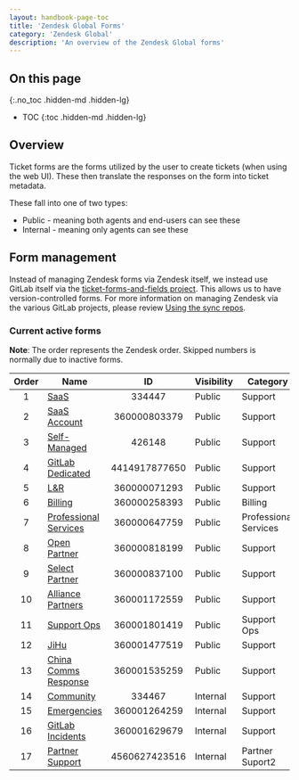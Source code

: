 ```yaml
---
layout: handbook-page-toc
title: 'Zendesk Global Forms'
category: 'Zendesk Global'
description: 'An overview of the Zendesk Global forms'
---
```


## On this page
{:.no_toc .hidden-md .hidden-lg}

- TOC
{:toc .hidden-md .hidden-lg}

## Overview

Ticket forms are the forms utilized by the user to create tickets (when using the web UI). These then translate the responses on the form into ticket metadata.

These fall into one of two types:

* Public - meaning both agents and end-users can see these
* Internal - meaning only agents can see these

## Form management

Instead of managing Zendesk forms via Zendesk itself, we instead use GitLab
itself via the
[ticket-forms-and-fields project](https://gitlab.com/gitlab-com/support/support-ops/zendesk-global/ticket-forms-and-fields).
This allows us to have version-controlled forms. For more information on
managing Zendesk via the various GitLab projects, please review
[Using the sync repos](sync_repos.html).

### Current active forms

**Note**: The order represents the Zendesk order. Skipped numbers is normally due to inactive forms.

| Order | Name | ID | Visibility | Category |
|:-----:|------|:--:|------------|----------|
| 1 | [SaaS](https://gitlab.zendesk.com/agent/admin/ticket_forms/edit/334447) | 334447 | Public | Support |
| 2 | [SaaS Account](https://gitlab.zendesk.com/agent/admin/ticket_forms/edit/360000803379) | 360000803379 | Public | Support |
| 3 | [Self-Managed](https://gitlab.zendesk.com/agent/admin/ticket_forms/edit/426148) | 426148 | Public | Support |
| 4 | [GitLab Dedicated](https://gitlab.zendesk.com/agent/admin/ticket_forms/edit/4414917877650) | 4414917877650 | Public | Support |
| 5 | [L&R](https://gitlab.zendesk.com/agent/admin/ticket_forms/edit/360000071293) | 360000071293 | Public | Support |
| 6 | [Billing](https://gitlab.zendesk.com/agent/admin/ticket_forms/edit/360000258393) | 360000258393 | Public | Billing |
| 7 | [Professional Services](https://gitlab.zendesk.com/agent/admin/ticket_forms/edit/360000647759) | 360000647759 | Public | Professional Services |
| 8 | [Open Partner](https://gitlab.zendesk.com/agent/admin/ticket_forms/edit/360000818199) | 360000818199 | Public | Support |
| 9 | [Select Partner](https://gitlab.zendesk.com/agent/admin/ticket_forms/edit/360000837100) | 360000837100 | Public | Support |
| 10 | [Alliance Partners](https://gitlab.zendesk.com/agent/admin/ticket_forms/edit/360001172559) | 360001172559 | Public | Support |
| 11 | [Support Ops](https://gitlab.zendesk.com/agent/admin/ticket_forms/edit/360001801419) | 360001801419 | Public | Support Ops |
| 12 | [JiHu](https://gitlab.zendesk.com/agent/admin/ticket_forms/edit/360001477519) | 360001477519 | Public | Support |
| 13 | [China Comms Response](https://gitlab.zendesk.com/agent/admin/ticket_forms/edit/360001535259) | 360001535259 | Public | Support |
| 14 | [Community](https://gitlab.zendesk.com/agent/admin/ticket_forms/edit/334467) | 334467 | Internal | Support |
| 15 | [Emergencies](https://gitlab.zendesk.com/agent/admin/ticket_forms/edit/360001264259) | 360001264259 | Internal | Support |
| 16 | [GitLab Incidents](https://gitlab.zendesk.com/agent/admin/ticket_forms/edit/360001629679) | 360001629679 | Internal | Support |
| 17 | [Partner Support](https://gitlab.zendesk.com/agent/admin/ticket_forms/edit/4560627423516) | 4560627423516 | Internal | Partner Suport2
